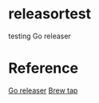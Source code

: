 # releasortest
testing Go releaser

# Reference

[Go releaser](https://goreleaser.com/quick-start/)
[Brew tap](https://www.youtube.com/watch?v=Oe0DOpG0GpQ&t=416s)
